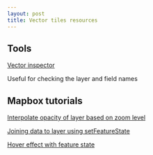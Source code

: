 ```yaml
---
layout: post
title: Vector tiles resources
---
```


## Tools

[Vector inspector](https://stevage.github.io/vector-inspector/)

Useful for checking the layer and field names



## Mapbox tutorials

[Interpolate opacity of layer based on zoom level](https://docs.mapbox.com/mapbox-gl-js/example/change-building-color-based-on-zoom-level/)

[Joining data to layer using setFeatureState](https://docs.mapbox.com/help/tutorials/data-joins-with-mapbox-boundaries/)

[Hover effect with feature state](https://docs.mapbox.com/mapbox-gl-js/example/hover-styles/)

